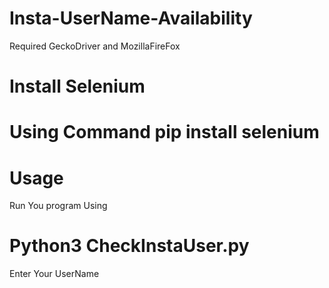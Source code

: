 # Insta-UserName-Availability
Required GeckoDriver and MozillaFireFox
# Install Selenium
# Using Command pip install selenium
# Usage
Run You program Using
# Python3 CheckInstaUser.py
Enter Your UserName

